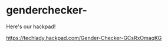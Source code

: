 genderchecker-
==============

Here's our hackpad!

https://techlady.hackpad.com/Gender-Checker-GCsRxOmaqKG